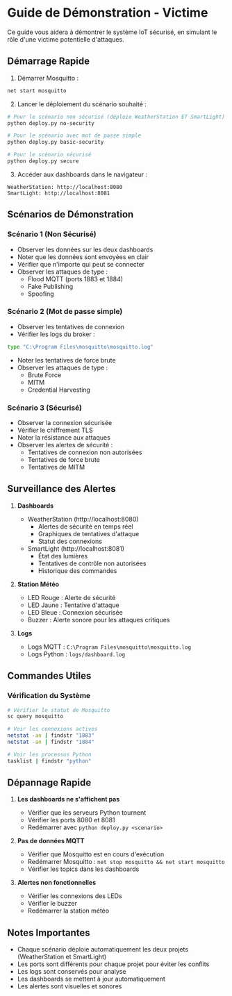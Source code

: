 # Guide de Démonstration - Victime

Ce guide vous aidera à démontrer le système IoT sécurisé, en simulant le rôle d'une victime potentielle d'attaques.

## Démarrage Rapide

1. Démarrer Mosquitto :
```bash
net start mosquitto
```

2. Lancer le déploiement du scénario souhaité :
```bash
# Pour le scénario non sécurisé (déploie WeatherStation ET SmartLight)
python deploy.py no-security

# Pour le scénario avec mot de passe simple
python deploy.py basic-security

# Pour le scénario sécurisé
python deploy.py secure
```

3. Accéder aux dashboards dans le navigateur :
```
WeatherStation: http://localhost:8080
SmartLight: http://localhost:8081
```

## Scénarios de Démonstration

### Scénario 1 (Non Sécurisé)
- Observer les données sur les deux dashboards
- Noter que les données sont envoyées en clair
- Vérifier que n'importe qui peut se connecter
- Observer les attaques de type :
  - Flood MQTT (ports 1883 et 1884)
  - Fake Publishing
  - Spoofing

### Scénario 2 (Mot de passe simple)
- Observer les tentatives de connexion
- Vérifier les logs du broker :
```bash
type "C:\Program Files\mosquitto\mosquitto.log"
```
- Noter les tentatives de force brute
- Observer les attaques de type :
  - Brute Force
  - MITM
  - Credential Harvesting

### Scénario 3 (Sécurisé)
- Observer la connexion sécurisée
- Vérifier le chiffrement TLS
- Noter la résistance aux attaques
- Observer les alertes de sécurité :
  - Tentatives de connexion non autorisées
  - Tentatives de force brute
  - Tentatives de MITM

## Surveillance des Alertes

1. **Dashboards**
   - WeatherStation (http://localhost:8080)
     - Alertes de sécurité en temps réel
     - Graphiques de tentatives d'attaque
     - Statut des connexions
   - SmartLight (http://localhost:8081)
     - État des lumières
     - Tentatives de contrôle non autorisées
     - Historique des commandes

2. **Station Météo**
   - LED Rouge : Alerte de sécurité
   - LED Jaune : Tentative d'attaque
   - LED Bleue : Connexion sécurisée
   - Buzzer : Alerte sonore pour les attaques critiques

3. **Logs**
   - Logs MQTT : `C:\Program Files\mosquitto\mosquitto.log`
   - Logs Python : `logs/dashboard.log`

## Commandes Utiles

### Vérification du Système
```bash
# Vérifier le statut de Mosquitto
sc query mosquitto

# Voir les connexions actives
netstat -an | findstr "1883"
netstat -an | findstr "1884"

# Voir les processus Python
tasklist | findstr "python"
```

## Dépannage Rapide

1. **Les dashboards ne s'affichent pas**
   - Vérifier que les serveurs Python tournent
   - Vérifier les ports 8080 et 8081
   - Redémarrer avec `python deploy.py <scenario>`

2. **Pas de données MQTT**
   - Vérifier que Mosquitto est en cours d'exécution
   - Redémarrer Mosquitto : `net stop mosquitto && net start mosquitto`
   - Vérifier les topics dans les dashboards

3. **Alertes non fonctionnelles**
   - Vérifier les connexions des LEDs
   - Vérifier le buzzer
   - Redémarrer la station météo

## Notes Importantes

- Chaque scénario déploie automatiquement les deux projets (WeatherStation et SmartLight)
- Les ports sont différents pour chaque projet pour éviter les conflits
- Les logs sont conservés pour analyse
- Les dashboards se mettent à jour automatiquement
- Les alertes sont visuelles et sonores 